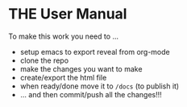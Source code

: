 # THE User Manual

To make this work you need to ...

* setup emacs to export reveal from org-mode
* clone the repo
* make the changes you want to make
* create/export the html file
* when ready/done move it to `/docs` (to publish it)
* ... and then commit/push all the changes!!!

